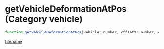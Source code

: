 # getVehicleDeformationAtPos (Category vehicle)

```js
function getVehicleDeformationAtPos(vehicle: number, offsetX: number, offsetY: number, offsetZ: number): Vector3
```

[filename](getVehicleDeformationAtPos_m.md ':include')